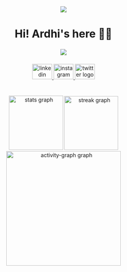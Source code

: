 <div align="center">
  <img src="https://i.imgflip.com/9kqjnj.jpg"  />
</div>

###

<h1 align="center">Hi! Ardhi's here 🙋‍♂️</h1>

###

<div align="center">
  <img src="https://visitor-badge.laobi.icu/badge?page_id=ardhptr21.ardhptr21&"  />
</div>

###

<div align="center">
  <a href="https://www.linkedin.com/in/ardhptr21" target="_blank">
    <img src="https://raw.githubusercontent.com/maurodesouza/profile-readme-generator/master/src/assets/icons/social/linkedin/default.svg" width="52" height="40" alt="linkedin logo"  />
  </a>
  <a href="https://www.instagram.com/ardhptr21/" target="_blank">
    <img src="https://raw.githubusercontent.com/maurodesouza/profile-readme-generator/master/src/assets/icons/social/instagram/default.svg" width="52" height="40" alt="instagram logo"  />
  </a>
  <a href="https://x.com/ardhptr21" target="_blank">
    <img src="https://raw.githubusercontent.com/maurodesouza/profile-readme-generator/master/src/assets/icons/social/twitter/default.svg" width="52" height="40" alt="twitter logo"  />
  </a>
</div>

###

<br clear="both">

<div align="center">
  <img src="https://github-readme-stats.vercel.app/api?username=ardhptr21&hide_title=true&hide_rank=false&show_icons=true&include_all_commits=true&count_private=true&disable_animations=false&theme=github_dark&locale=en&hide_border=true&order=1" height="142" alt="stats graph"  />
  <img src="https://streak-stats.demolab.com?user=ardhptr21&locale=en&mode=daily&theme=github_dark&hide_border=true&border_radius=5&order=3" height="141" alt="streak graph"  />
  <img src="https://github-readme-activity-graph.vercel.app/graph?username=ardhptr21&radius=16&theme=github-dark&area=true&order=5&hide_border=true&hide_title=true" height="300" alt="activity-graph graph"  />
</div>

###
